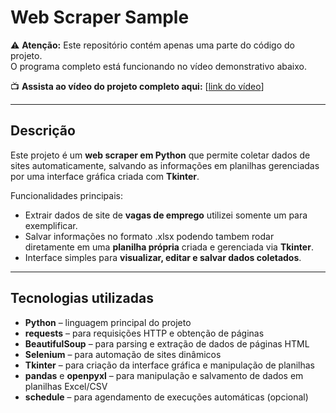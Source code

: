# Web Scraper Sample

⚠️ **Atenção:** Este repositório contém apenas uma parte do código do projeto.  
O programa completo está funcionando no vídeo demonstrativo abaixo.

📺 **Assista ao vídeo do projeto completo aqui:** [[link do vídeo](https://youtu.be/aIY6pl5_2kM)]

---

## Descrição

Este projeto é um **web scraper em Python** que permite coletar dados de sites automaticamente, salvando as informações em planilhas gerenciadas por uma interface gráfica criada com **Tkinter**.  

Funcionalidades principais:

- Extrair dados de site de **vagas de emprego** utilizei somente um para exemplificar.  
- Salvar informações no formato .xlsx podendo tambem rodar diretamente em uma **planilha própria** criada e gerenciada via **Tkinter**. 
- Interface simples para **visualizar, editar e salvar dados coletados**.

---

## Tecnologias utilizadas

- **Python** – linguagem principal do projeto  
- **requests** – para requisições HTTP e obtenção de páginas  
- **BeautifulSoup** – para parsing e extração de dados de páginas HTML  
- **Selenium** – para automação de sites dinâmicos  
- **Tkinter** – para criação da interface gráfica e manipulação de planilhas  
- **pandas** e **openpyxl** – para manipulação e salvamento de dados em planilhas Excel/CSV  
- **schedule** – para agendamento de execuções automáticas (opcional)


